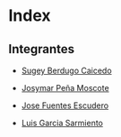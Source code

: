 # Index

## Integrantes

- [Sugey Berdugo Caicedo](hojas_de_vida/sugey_berdugo_caicedo.md)

- [Josymar Peña Moscote](hojas_de_vida/josymar_peña_moscote.md)

- [Jose Fuentes Escudero](hojas_de_vida/jose_fuentes_escudero.md)

- [Luis Garcia Sarmiento](hojas_de_vida/luis_garcia_sarmiento.md)